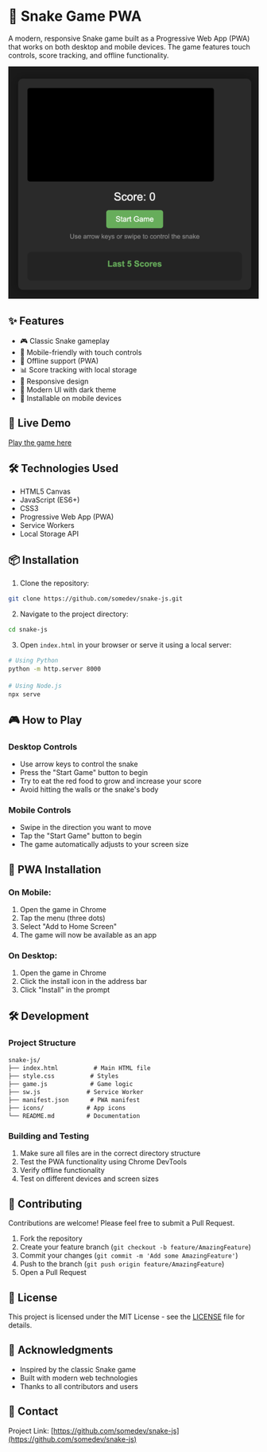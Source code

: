 # 🐍 Snake Game PWA

A modern, responsive Snake game built as a Progressive Web App (PWA) that works on both desktop and mobile devices. The game features touch controls, score tracking, and offline functionality.

![Snake Game Screenshot](screenshot.png)

## ✨ Features

- 🎮 Classic Snake gameplay
- 📱 Mobile-friendly with touch controls
- 💾 Offline support (PWA)
- 📊 Score tracking with local storage
- 🎯 Responsive design
- 🎨 Modern UI with dark theme
- 📱 Installable on mobile devices

## 🚀 Live Demo

[Play the game here](https://somedev.github.io/snake-js)

## 🛠️ Technologies Used

- HTML5 Canvas
- JavaScript (ES6+)
- CSS3
- Progressive Web App (PWA)
- Service Workers
- Local Storage API

## 📦 Installation

1. Clone the repository:
```bash
git clone https://github.com/somedev/snake-js.git
```

2. Navigate to the project directory:
```bash
cd snake-js
```

3. Open `index.html` in your browser or serve it using a local server:
```bash
# Using Python
python -m http.server 8000

# Using Node.js
npx serve
```

## 🎮 How to Play

### Desktop Controls
- Use arrow keys to control the snake
- Press the "Start Game" button to begin
- Try to eat the red food to grow and increase your score
- Avoid hitting the walls or the snake's body

### Mobile Controls
- Swipe in the direction you want to move
- Tap the "Start Game" button to begin
- The game automatically adjusts to your screen size

## 📱 PWA Installation

### On Mobile:
1. Open the game in Chrome
2. Tap the menu (three dots)
3. Select "Add to Home Screen"
4. The game will now be available as an app

### On Desktop:
1. Open the game in Chrome
2. Click the install icon in the address bar
3. Click "Install" in the prompt

## 🛠️ Development

### Project Structure
```
snake-js/
├── index.html          # Main HTML file
├── style.css          # Styles
├── game.js            # Game logic
├── sw.js             # Service Worker
├── manifest.json      # PWA manifest
├── icons/            # App icons
└── README.md         # Documentation
```

### Building and Testing
1. Make sure all files are in the correct directory structure
2. Test the PWA functionality using Chrome DevTools
3. Verify offline functionality
4. Test on different devices and screen sizes

## 🤝 Contributing

Contributions are welcome! Please feel free to submit a Pull Request.

1. Fork the repository
2. Create your feature branch (`git checkout -b feature/AmazingFeature`)
3. Commit your changes (`git commit -m 'Add some AmazingFeature'`)
4. Push to the branch (`git push origin feature/AmazingFeature`)
5. Open a Pull Request

## 📝 License

This project is licensed under the MIT License - see the [LICENSE](LICENSE) file for details.

## 🙏 Acknowledgments

- Inspired by the classic Snake game
- Built with modern web technologies
- Thanks to all contributors and users

## 📧 Contact

Project Link: [https://github.com/somedev/snake-js](https://github.com/somedev/snake-js) 